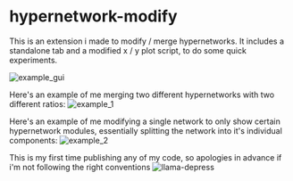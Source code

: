 # hypernetwork-modify
This is an extension i made to modify / merge hypernetworks.
It includes a standalone tab and a modified x / y plot script, to do some quick experiments.

![example_gui](https://user-images.githubusercontent.com/122182506/211172161-2c6b8965-221a-4fbd-ac42-3e2f11919d5a.jpg)

Here's an example of me merging two different hypernetworks with two different ratios:
![example_1](https://user-images.githubusercontent.com/122182506/211172206-0f10d0d9-b74c-4e78-9cda-32e9d4e9fb55.jpg)

Here's an example of me modifying a single network to only show certain hypernetwork modules, essentially splitting the network into it's individual components:
![example_2](https://user-images.githubusercontent.com/122182506/211172262-e1e5ff01-7d36-44e8-9f74-21fd834792d5.jpg)

This is my first time publishing any of my code, so apologies in advance if i'm not following the right conventions ![llama-depress](https://user-images.githubusercontent.com/122182506/211172337-2dc8ad87-9861-406e-a78d-884123eaf795.gif)
